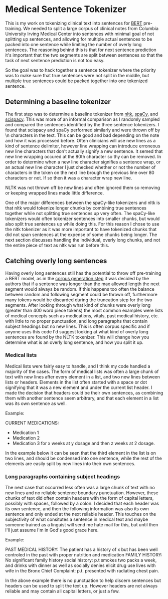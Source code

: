 # Medical Sentence Tokenizer
This is my work on tokenizing clinical text into sentences for [BERT](https://arxiv.org/abs/1810.04805) pre-training. We needed to split a large corpus of clinical notes from Columbia University Irving Medical Center into sentences with minimal goal of not splitting up sentences, and allowing for multiple actual sentences to be packed into one sentence while limiting the number of overly long sentences. The reasoning behind this is that for next sentence prediction it's important that the two segments are split between sentences so that the task of next sentence prediction is not too easy.

So the goal was to hack together a sentence tokenizer where the priority was to make sure that true sentences were not split in the middle, but multiple true sentences could be packed together into one tokenized sentence.


## Determining a baseline tokenizer
The first step was to determine a baseline tokenizer from [nltk](https://www.nltk.org/_modules/nltk/tokenize.html#sent_tokenize), [spaCy](https://spacy.io/), and [scispacy](https://allenai.github.io/scispacy/). This was more of an informal comparison as I randomly sampled and compared the sentences identified by the three sentence tokenizers. I found that scispacy and spaCy performed similarly and were thrown off by \n characters in the text. This can be good and bad depending on the note and how it was processed before. Often clinicians will use new lines as a kind of sentence delimiter, however line wrapping can introduce erroneous new line characters that don't actually signify a new sentence. It semed that new line wrapping occured at the 80th character so thy can be removed. In order to determine when a new line character signifies a sentence wrap, or an actual new line character I just checked whether or not the number of characters in the token on the next line brough the previous line over 80 characters or not. If so then it was a character wrap new line.

NLTK was not thrown off be new lines and often ignored them so removing or keeping wrapped lines made little difference.

One of the major differences between the spaCy-like tokenizers and nltk is that nltk would tokenize longer chunks by combining true sentences together while not splitting true sentences up very often. The spaCy-like tokenizers would often tokenizer sentences into smaller chunks, but would also split true sentences up while doing this. For this reason I chose to use the nltk tokenizer as it was more important to have tokenized chunks that did not span sentences at the expense of some chunks being longer. The next section discusses handling the individual, overly long chunks, and not the entire piece of text as nltk was run before this.


## Catching overly long sentences

Having overly long sentences still has the potential to throw off pre-training a BERT model, as in the [corpus generation step](https://github.com/ncbi-nlp/NCBI_BERT/blob/master/tokenizer/run_tokenization.py) it was decided by the authors that if a sentence was longer than the max allowed length the next segment would always be random. If this happens too often the balance between random and following segment could be thrown off, furthermore many tokens would be discarded during the truncation step for the two segments. After looking through what kind of chunks were overly long (greater than 400 word piece tokens) the most common examples were lists of medical concepts such as medications, vitals, past medical history, etc. with little to no proper punctuation, and long paragraphs that contain subject headings but no new lines. This is often corpus specific and if anyone uses this code I'd suggest looking at what kind of overly long sentences are found by the NLTK tokenizer. This will change how you determine what is an overly long sentence, and how you split it up. 

### Medical lists
Medical lists were fairly easy to handle, and I think my code handled a majority of the cases. The form of medical lists was often a large chunk of text with new lines after every element in a list, and two new lines between lists or headers. Elements in the list often started with a space or dot signifying that it was a new element and under the current list header. I made the decision that headers could be their own sentences, as combining them with another sentence seem arbitrary, and that each element in a list was its own sentence as well. 

Example:

CURRENT MEDICATIONS:

  * Medication 1
  * Medication 2
  * Medication 3 for x weeks at y dosage
and then z weeks at 2 dosage.

In the example below it can be seen that the third element in the list is on two lines, and should be condensed into one sentence, while the rest of the elements are easily split by new lines into their own sentences.


### Long paragraphs containing subject headings
The next case that occurred less often was a large chunk of text with no new lines and no reliable sentence boundary punctuation. However, these chunks of text did often contain headers with the form of capital letters, possibly with spaces, followed by a colon. I decided that each header was its own sentence, and then the following information was also its own sentence and only ended at the next reliable header. This touches on the subjectivity of what consitutes a sentence in medical text and maybe someone trained as a linguist will send me hate mail for this, but until then I'll just assume I'm in God's good grace here. 

Example:

PAST MEDICAL HISTORY: The patient has a history of x but has been well controled in the past with proper nutrition and medication FAMILY HISTORY: No significant family history social history: p.t smokes two packs a week, and drinks with dinner as well as socially denies elicit drug use lives with wife in the Bronx Chief Complaint: p.t. presented with radiating chest pain.

In the above example there is no punctuation to help discern sentences but headers can be used to split the text up. However headers are not always reliable and may contain all capital letters, or just a few. 
